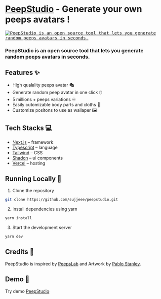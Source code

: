 # [PeepStudio](https://peepstudio.vercel.app/) - Generate your own peeps avatars !

<kbd>
    <a href="https://peepstudio.vercel.app">
    <img alt="PeepStudio is an open source tool that lets you generate random peeps avatars in seconds." src="https://peepstudio.vercel.app/og.png">
    </a>
</kbd>

### PeepStudio is an open source tool that lets you generate random peeps avatars in seconds.


## Features ✨

- High qualality peeps avatar 🎭
- Generate random peep avatar in one click 🖱️
- 5 millions + peeps variations ♾️
- Easily cutomizable body parts and cloths 👔
- Customize positons to use as wallaper 🖼️

## Tech Stacks 💻

- [Next.js](https://nextjs.org/) – framework
- [Typescript](https://www.typescriptlang.org/) – language
- [Tailwind](https://tailwindcss.com/) – CSS
- [Shadcn](https://upstash.com/) – ui components
- [Vercel](https://vercel.com/) – hosting

## Running Locally 🚀

1. Clone the repository

```bash
git clone https://github.com/sujjeee/peepstudio.git
```

2. Install dependencies using yarn

```bash
yarn install
```

3. Start the development server

```bash
yarn dev
```

## Credits 🙏
PeepStudio is inspired by <a href="https://peepslab.com">PeepsLab</a> and  Artwork by <a href="https://openpeeps.com">Pablo Stanley</a>.

## Demo 👀
Try demo <a href="https://peepstudio.vercel.app">PeepStudio</a>